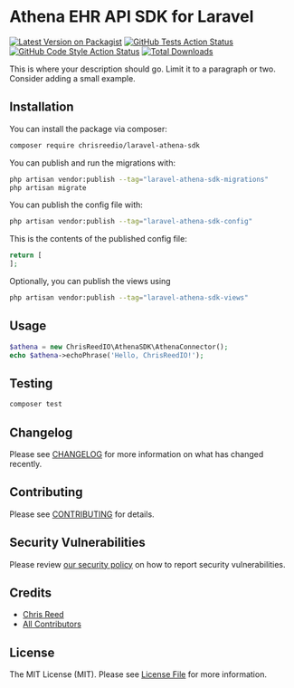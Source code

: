 # Athena EHR API SDK for Laravel

[![Latest Version on Packagist](https://img.shields.io/packagist/v/chrisreedio/laravel-athena-sdk.svg?style=flat-square)](https://packagist.org/packages/chrisreedio/laravel-athena-sdk)
[![GitHub Tests Action Status](https://img.shields.io/github/actions/workflow/status/chrisreedio/laravel-athena-sdk/run-tests.yml?branch=main&label=tests&style=flat-square)](https://github.com/chrisreedio/laravel-athena-sdk/actions?query=workflow%3Arun-tests+branch%3Amain)
[![GitHub Code Style Action Status](https://img.shields.io/github/actions/workflow/status/chrisreedio/laravel-athena-sdk/fix-php-code-style-issues.yml?branch=main&label=code%20style&style=flat-square)](https://github.com/chrisreedio/laravel-athena-sdk/actions?query=workflow%3A"Fix+PHP+code+style+issues"+branch%3Amain)
[![Total Downloads](https://img.shields.io/packagist/dt/chrisreedio/laravel-athena-sdk.svg?style=flat-square)](https://packagist.org/packages/chrisreedio/laravel-athena-sdk)

This is where your description should go. Limit it to a paragraph or two. Consider adding a small example.

## Installation

You can install the package via composer:

```bash
composer require chrisreedio/laravel-athena-sdk
```

You can publish and run the migrations with:

```bash
php artisan vendor:publish --tag="laravel-athena-sdk-migrations"
php artisan migrate
```

You can publish the config file with:

```bash
php artisan vendor:publish --tag="laravel-athena-sdk-config"
```

This is the contents of the published config file:

```php
return [
];
```

Optionally, you can publish the views using

```bash
php artisan vendor:publish --tag="laravel-athena-sdk-views"
```

## Usage

```php
$athena = new ChrisReedIO\AthenaSDK\AthenaConnector();
echo $athena->echoPhrase('Hello, ChrisReedIO!');
```

## Testing

```bash
composer test
```

## Changelog

Please see [CHANGELOG](CHANGELOG.md) for more information on what has changed recently.

## Contributing

Please see [CONTRIBUTING](CONTRIBUTING.md) for details.

## Security Vulnerabilities

Please review [our security policy](../../security/policy) on how to report security vulnerabilities.

## Credits

- [Chris Reed](https://github.com/chrisreedio)
- [All Contributors](../../contributors)

## License

The MIT License (MIT). Please see [License File](LICENSE.md) for more information.
